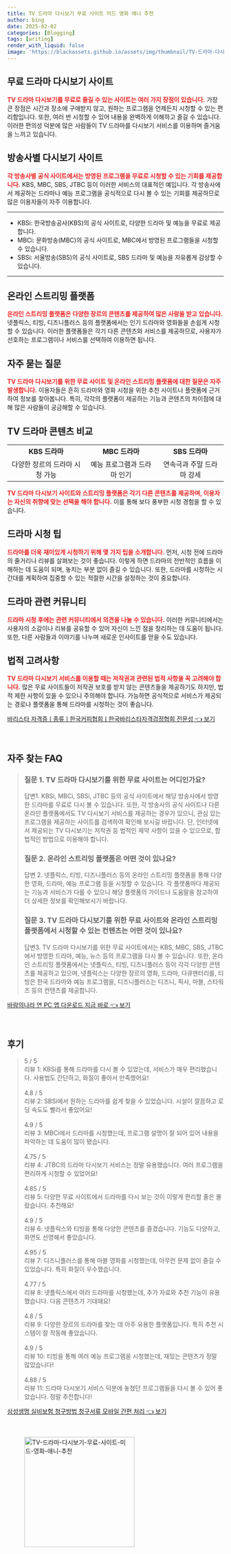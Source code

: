 ```yaml
---
title: TV 드라마 다시보기 무료 사이트 미드 영화 애니 추천
author: bing
date: 2025-02-02
categories: [Blogging]
tags: [writing]
render_with_liquid: false
image: 'https://blackassets.github.io/assets/img/thumbnail/TV-드라마-다시보기-무료-사이트-미드-영화-애니-추천.webp'
---
```



<h2 id='무료 드라마 다시보기 사이트'>무료 드라마 다시보기 사이트</h2>

<p><b><span style="color: #ee2323;">TV 드라마 다시보기를 무료로 즐길 수 있는 사이트는 여러 가지 장점이 있습니다.</span></b> 가장 큰 장점은 시간과 장소에 구애받지 않고, 원하는 프로그램을 언제든지 시청할 수 있는 편리함입니다. 또한, 여러 번 시청할 수 있어 내용을 완벽하게 이해하고 즐길 수 있습니다. 이러한 편의성 덕분에 많은 사람들이 TV 드라마를 다시보기 서비스를 이용하며 즐거움을 느끼고 있습니다.</p>

<h2 id='방송사별 다시보기 사이트'>방송사별 다시보기 사이트</h2>

<p><b><span style="color: #ee2323;">각 방송사별 공식 사이트에서는 방영된 프로그램을 무료로 시청할 수 있는 기회를 제공합니다.</span></b> KBS, MBC, SBS, JTBC 등이 이러한 서비스의 대표적인 예입니다. 각 방송사에서 제공하는 드라마나 예능 프로그램을 공식적으로 다시 볼 수 있는 기회를 제공하므로 많은 이용자들이 자주 이용합니다.</p>

<hr />

<ul>
    <li>KBSi: 한국방송공사(KBS)의 공식 사이트로, 다양한 드라마 및 예능을 무료로 제공합니다.</li>
    <li>MBCi: 문화방송(MBC)의 공식 사이트로, MBC에서 방영된 프로그램들을 시청할 수 있습니다.</li>
    <li>SBSi: 서울방송(SBS)의 공식 사이트로, SBS 드라마 및 예능을 자유롭게 감상할 수 있습니다.</li>
</ul>

<hr />

<h2 id='온라인 스트리밍 플랫폼'>온라인 스트리밍 플랫폼</h2>

<p><b><span style="color: #ee2323;">온라인 스트리밍 플랫폼은 다양한 장르의 콘텐츠를 제공하여 많은 사랑을 받고 있습니다.</span></b> 넷플릭스, 티빙, 디즈니플러스 등의 플랫폼에서는 인기 드라마와 영화들을 손쉽게 시청할 수 있습니다. 이러한 플랫폼들은 각기 다른 콘텐츠와 서비스를 제공하므로, 사용자가 선호하는 프로그램이나 서비스를 선택하여 이용하면 됩니다.</p>

<h2 id='자주 묻는 질문'>자주 묻는 질문</h2>

<p><b><span style="color: #ee2323;">TV 드라마 다시보기를 위한 무료 사이트 및 온라인 스트리밍 플랫폼에 대한 질문은 자주 발생합니다.</span></b> 이용자들은 흔히 드라마와 영화 시청을 위한 추천 사이트나 플랫폼에 근거하여 정보를 찾아봅니다. 특히, 각각의 플랫폼이 제공하는 기능과 콘텐츠의 차이점에 대해 많은 사람들이 궁금해할 수 있습니다.</p>

<h2 id='TV 드라마 콘텐츠 비교'>TV 드라마 콘텐츠 비교</h2>

<table>
    <tr>
        <td style="text-align: center; height: 17px;"><b>KBS 드라마</b></td>
        <td style="text-align: center; height: 17px;"><b>MBC 드라마</b></td>
        <td style="text-align: center; height: 17px;"><b>SBS 드라마</b></td>
    </tr>
    <tr>
        <td style="text-align: center; height: 17px;">다양한 장르의 드라마 시청 가능</td>
        <td style="text-align: center; height: 17px;">예능 프로그램과 드라마 인기</td>
        <td style="text-align: center; height: 17px;">연속극과 주말 드라마 강세</td>
    </tr>
</table>

<p><b><span style="color: #ee2323;">TV 드라마 다시보기 사이트와 스트리밍 플랫폼은 각기 다른 콘텐츠를 제공하며, 이용자는 자신의 취향에 맞는 선택을 해야 합니다.</span></b> 이를 통해 보다 풍부한 시청 경험을 할 수 있습니다.</p>

<h2 id='드라마 시청 팁'>드라마 시청 팁</h2>

<p><b><span style="color: #ee2323;">드라마를 더욱 재미있게 시청하기 위해 몇 가지 팁을 소개합니다.</span></b> 먼저, 시청 전에 드라마의 줄거리나 리뷰를 살펴보는 것이 좋습니다. 이렇게 하면 드라마의 전반적인 흐름을 이해하는 데 도움이 되며, 놓치는 부분 없이 즐길 수 있습니다. 또한, 드라마를 시청하는 시간대를 계획하여 집중할 수 있는 적절한 시간을 설정하는 것이 중요합니다.</p>

<h2 id='드라마 관련 커뮤니티'>드라마 관련 커뮤니티</h2>

<p><b><span style="color: #ee2323;">드라마 시청 후에는 관련 커뮤니티에서 의견을 나눌 수 있습니다.</span></b> 이러한 커뮤니티에서는 사용자의 소감이나 리뷰를 공유할 수 있어 자신이 느낀 점을 정리하는 데 도움이 됩니다. 또한, 다른 사람들과 이야기를 나누며 새로운 인사이트를 얻을 수도 있습니다.</p>

<h2 id='법적 고려사항'>법적 고려사항</h2>

<p><b><span style="color: #ee2323;">TV 드라마 다시보기 서비스를 이용할 때는 저작권과 관련된 법적 사항을 꼭 고려해야 합니다.</span></b> 많은 무료 사이트들이 저작권 보호를 받지 않는 콘텐츠들을 제공하기도 하지만, 법적 제한 사항이 있을 수 있으니 주의해야 합니다. 가능하면 공식적으로 서비스가 제공되는 경로나 플랫폼을 통해 드라마를 시청하는 것이 좋습니다.</p>


<p><a class="click-button" title="바리스타 자격증ㅣ종류ㅣ한국커피협회ㅣ한국바리스타자격검정협회 전문성" href="https://blackassets.github.io/posts/%EB%B0%94%EB%A6%AC%EC%8A%A4%ED%83%80-%EC%9E%90%EA%B2%A9%EC%A6%9D%E3%85%A3%EC%A2%85%EB%A5%98%E3%85%A3%ED%95%9C%EA%B5%AD%EC%BB%A4%ED%94%BC%ED%98%91%ED%9A%8C%E3%85%A3%ED%95%9C%EA%B5%AD%EB%B0%94%EB%A6%AC%EC%8A%A4%ED%83%80%EC%9E%90%EA%B2%A9%EA%B2%80%EC%A0%95%ED%98%91%ED%9A%8C-%EC%A0%84%EB%AC%B8%EC%84%B1/" rel="dofollow">바리스타 자격증ㅣ종류ㅣ한국커피협회ㅣ한국바리스타자격검정협회 전문성 👈 보기</a></p><br>
<h2 id='자주_찾는_FAQ'>자주 찾는 FAQ</h2>
<div itemscope="" itemtype="https://schema.org/FAQPage"> 
<blockquote> 
<div itemscope="" itemprop="mainEntity" itemtype="https://schema.org/Question"> 
<h3 itemprop="name">질문 1. TV 드라마 다시보기를 위한 무료 사이트는 어디인가요?</h3> 
<div itemscope="" itemprop="acceptedAnswer" itemtype="https://schema.org/Answer"> 
<span itemprop="text"> 
<p>답변1. KBSi, MBCi, SBSi, JTBC 등의 공식 사이트에서 해당 방송사에서 방영한 드라마를 무료로 다시 볼 수 있습니다. 또한, 각 방송사의 공식 사이트나 다른 온라인 플랫폼에서도 TV 다시보기 서비스를 제공하는 경우가 있으니, 관심 있는 프로그램을 제공하는 사이트를 검색하여 확인해 보시길 바랍니다. 단, 인터넷에서 제공되는 TV 다시보기는 저작권 등 법적인 제약 사항이 있을 수 있으므로, 합법적인 방법으로 이용해야 합니다.</p> 
</span> 
</div> 
</div> 

<div itemscope="" itemprop="mainEntity" itemtype="https://schema.org/Question"> 
<h3 itemprop="name">질문 2. 온라인 스트리밍 플랫폼은 어떤 것이 있나요?</h3> 
<div itemscope="" itemprop="acceptedAnswer" itemtype="https://schema.org/Answer"> 
<span itemprop="text"> 
<p>답변 2. 넷플릭스, 티빙, 디즈니플러스 등의 온라인 스트리밍 플랫폼을 통해 다양한 영화, 드라마, 예능 프로그램 등을 시청할 수 있습니다. 각 플랫폼마다 제공되는 기능과 서비스가 다를 수 있으니 해당 플랫폼의 가이드나 도움말을 참고하여 더 상세한 정보를 확인해보시기 바랍니다.</p> 
</span> 
</div> 
</div> 

<div itemscope="" itemprop="mainEntity" itemtype="https://schema.org/Question"> 
<h3 itemprop="name">질문 3. TV 드라마 다시보기를 위한 무료 사이트와 온라인 스트리밍 플랫폼에서 시청할 수 있는 컨텐츠는 어떤 것이 있나요?</h3> 
<div itemscope="" itemprop="acceptedAnswer" itemtype="https://schema.org/Answer"> 
<span itemprop="text"> 
<p>답변3. TV 드라마 다시보기를 위한 무료 사이트에서는 KBS, MBC, SBS, JTBC에서 방영한 드라마, 예능, 뉴스 등의 프로그램을 다시 볼 수 있습니다. 또한, 온라인 스트리밍 플랫폼에서는 넷플릭스, 티빙, 디즈니플러스 등이 각각 다양한 콘텐츠를 제공하고 있으며, 넷플릭스는 다양한 장르의 영화, 드라마, 다큐멘터리를, 티빙은 한국 드라마와 예능 프로그램을, 디즈니플러스는 디즈니, 픽사, 마블, 스타워즈 등의 컨텐츠를 제공합니다.</p> 
</span> 
</div> 
</div> 
</blockquote> 
</div>
<p><a class="click-button" title="바람의나라 연 PC 앱 다운로드 지금 바로" href="https://blackassets.github.io/posts/%EB%B0%94%EB%9E%8C%EC%9D%98%EB%82%98%EB%9D%BC-%EC%97%B0-PC-%EC%95%B1-%EB%8B%A4%EC%9A%B4%EB%A1%9C%EB%93%9C-%EC%A7%80%EA%B8%88-%EB%B0%94%EB%A1%9C/" rel="dofollow">바람의나라 연 PC 앱 다운로드 지금 바로 👈 보기</a></p><br>
<h2 id='후기'>후기</h2>
<div itemscope itemtype="https://schema.org/Product">
  <blockquote>
  <div itemprop="review" itemscope itemtype="https://schema.org/Review">
      <div itemprop="reviewRating" itemscope itemtype="https://schema.org/Rating"> <span itemprop="ratingValue">5</span> / <span itemprop="bestRating">5</span> </div>
      <span itemprop="reviewBody">리뷰 1: KBSi를 통해 드라마를 다시 볼 수 있었는데, 서비스가 매우 편리했습니다. 사용법도 간단하고, 화질이 좋아서 만족했어요!</span>
  </div>
  <br>
  <div itemprop="review" itemscope itemtype="https://schema.org/Review">
      <div itemprop="reviewRating" itemscope itemtype="https://schema.org/Rating"> <span itemprop="ratingValue">4.8</span> / <span itemprop="bestRating">5</span> </div>
      <span itemprop="reviewBody">리뷰 2: SBSi에서 원하는 드라마를 쉽게 찾을 수 있었습니다. 시설이 깔끔하고 로딩 속도도 빨라서 좋았어요!</span>
  </div>
  <br>
  <div itemprop="review" itemscope itemtype="https://schema.org/Review">
      <div itemprop="reviewRating" itemscope itemtype="https://schema.org/Rating"> <span itemprop="ratingValue">4.9</span> / <span itemprop="bestRating">5</span> </div>
      <span itemprop="reviewBody">리뷰 3: MBCi에서 드라마를 시청했는데, 프로그램 설명이 잘 되어 있어 내용을 파악하는 데 도움이 많이 됐습니다.</span>
  </div>
  <br>
  <div itemprop="review" itemscope itemtype="https://schema.org/Review">
      <div itemprop="reviewRating" itemscope itemtype="https://schema.org/Rating"> <span itemprop="ratingValue">4.75</span> / <span itemprop="bestRating">5</span> </div>
      <span itemprop="reviewBody">리뷰 4: JTBC의 드라마 다시보기 서비스는 정말 유용했습니다. 여러 프로그램을 편리하게 시청할 수 있었어요!</span>
  </div>
  <br>
  <div itemprop="review" itemscope itemtype="https://schema.org/Review">
      <div itemprop="reviewRating" itemscope itemtype="https://schema.org/Rating"> <span itemprop="ratingValue">4.85</span> / <span itemprop="bestRating">5</span> </div>
      <span itemprop="reviewBody">리뷰 5: 다양한 무료 사이트에서 드라마를 다시 보는 것이 이렇게 편리할 줄은 몰랐습니다. 추천해요!</span>
  </div>
  <br>
  <div itemprop="review" itemscope itemtype="https://schema.org/Review">
      <div itemprop="reviewRating" itemscope itemtype="https://schema.org/Rating"> <span itemprop="ratingValue">4.9</span> / <span itemprop="bestRating">5</span> </div>
      <span itemprop="reviewBody">리뷰 6: 넷플릭스와 티빙을 통해 다양한 콘텐츠를 즐겼습니다. 기능도 다양하고, 화면도 선명해서 좋았습니다.</span>
  </div>
  <br>
  <div itemprop="review" itemscope itemtype="https://schema.org/Review">
      <div itemprop="reviewRating" itemscope itemtype="https://schema.org/Rating"> <span itemprop="ratingValue">4.95</span> / <span itemprop="bestRating">5</span> </div>
      <span itemprop="reviewBody">리뷰 7: 디즈니플러스를 통해 마블 영화를 시청했는데, 아무런 문제 없이 즐길 수 있었습니다. 특히 화질이 우수했습니다.</span>
  </div>
  <br>
  <div itemprop="review" itemscope itemtype="https://schema.org/Review">
      <div itemprop="reviewRating" itemscope itemtype="https://schema.org/Rating"> <span itemprop="ratingValue">4.77</span> / <span itemprop="bestRating">5</span> </div>
      <span itemprop="reviewBody">리뷰 8: 넷플릭스에서 여러 드라마를 시청했는데, 추가 자료와 추천 기능이 유용했습니다. 다음 콘텐츠가 기대돼요!</span>
  </div>
  <br>
  <div itemprop="review" itemscope itemtype="https://schema.org/Review">
      <div itemprop="reviewRating" itemscope itemtype="https://schema.org/Rating"> <span itemprop="ratingValue">4.8</span> / <span itemprop="bestRating">5</span> </div>
      <span itemprop="reviewBody">리뷰 9: 다양한 장르의 드라마를 찾는 데 아주 유용한 플랫폼입니다. 특히 추천 시스템이 잘 작동해 좋았습니다.</span>
  </div>
  <br>
  <div itemprop="review" itemscope itemtype="https://schema.org/Review">
      <div itemprop="reviewRating" itemscope itemtype="https://schema.org/Rating"> <span itemprop="ratingValue">4.9</span> / <span itemprop="bestRating">5</span> </div>
      <span itemprop="reviewBody">리뷰 10: 티빙을 통해 여러 예능 프로그램을 시청했는데, 재밌는 콘텐츠가 정말 많았습니다!</span>
  </div>
  <br>
  <div itemprop="review" itemscope itemtype="https://schema.org/Review">
      <div itemprop="reviewRating" itemscope itemtype="https://schema.org/Rating"> <span itemprop="ratingValue">4.88</span> / <span itemprop="bestRating">5</span> </div>
      <span itemprop="reviewBody">리뷰 11: 드라마 다시보기 서비스 덕분에 놓쳤던 프로그램들을 다시 볼 수 있어 좋았습니다. 정말 추천합니다!</span>
  </div>
  </blockquote>
</div>
<p><a class="click-button" title="삼성생명 실비보험 청구방법 청구서류 모바일 간편 처리" href="https://blackassets.github.io/posts/%EC%82%BC%EC%84%B1%EC%83%9D%EB%AA%85-%EC%8B%A4%EB%B9%84%EB%B3%B4%ED%97%98-%EC%B2%AD%EA%B5%AC%EB%B0%A9%EB%B2%95-%EC%B2%AD%EA%B5%AC%EC%84%9C%EB%A5%98-%EB%AA%A8%EB%B0%94%EC%9D%BC-%EA%B0%84%ED%8E%B8-%EC%B2%98%EB%A6%AC/" rel="dofollow">삼성생명 실비보험 청구방법 청구서류 모바일 간편 처리 👈 보기</a></p><br>
<figure class="image"><img src="https://blackassets.github.io/assets/img/thumbnail/TV-드라마-다시보기-무료-사이트-미드-영화-애니-추천.webp" alt="TV-드라마-다시보기-무료-사이트-미드-영화-애니-추천" width="256" height="256"></figure>